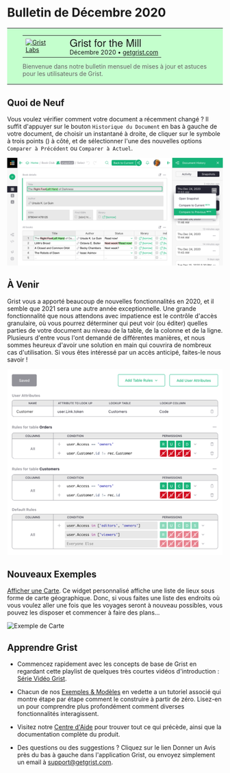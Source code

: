 # Bulletin de Décembre 2020

<style>
  /* restaurer certains paramètres par défaut mal remplacés */
  .newsletter-header .table {
    background-color: initial;
    border: initial;
  }
  .newsletter-header .table > tbody > tr > td {
    padding: initial;
    border: initial;
    vertical-align: initial;
  }
  .newsletter-header img.header-img {
    padding: initial;
    max-width: initial;
    display: initial;
    padding: initial;
    line-height: initial;
    background-color: initial;
    border: initial;
    border-radius: initial;
    margin: initial;
  }

  /* copier les styles de la newsletter, avec un préfixe pour une spécificité suffisante */
  .newsletter-header .header {
    border: none;
    padding: 0;
    margin: 0;
  }
  .newsletter-header table > tbody > tr > td.header-image {
    width: 80px;
    padding-right: 16px;
  }
  .newsletter-header table > tbody > tr > td.header-text {
    background-color: #c4ffcd;
    padding: 16px 36px;
  }
  .newsletter-header table.header-top {
    border: none;
    padding: 0;
    margin: 0;
    width: 100%;
  }
  .header-title {
    font-family: Helvetica Neue, Helvetica, Arial, sans-serif;
    font-size: 24px;
    line-height: 28px;
  }
  .header-month {
  }
  .header-welcome {
    margin-top: 12px;
    color: #666666;
  }
</style>
<div class="newsletter-header">
<table class="header" cellpadding="0" cellspacing="0" border="0"><tr>
  <td class="header-text">
    <table class="header-top"><tr>
      <td class="header-image">
        <a href="https://www.getgrist.com">
          <img class="header-img" src="/images/newsletters/2020-12/grist-labs-new-year.png" width="80" height="80" alt="Grist Labs" border="0">
        </a>
      </td>
      <td class="header-top-text">
        <div class="header-title">Grist for the Mill</div>
        <div class="header-month">Décembre 2020
          &#8226; <a href="https://www.getgrist.com/">getgrist.com</a></div>
      </td>
    </tr></table>
    <div class="header-welcome">
      Bienvenue dans notre bulletin mensuel de mises à jour et astuces pour les utilisateurs de Grist.
    </div>
  </td>
</tr></table>
</div>

## Quoi de Neuf

Vous voulez vérifier comment votre document a récemment changé ? Il suffit d'appuyer sur le bouton `Historique du Document` en bas à gauche de votre document, de choisir un instantané à droite, de cliquer sur le symbole à trois points (<span class="grist-icon" style="--icon: var(--icon-Dots)"></span>) à côté, et de sélectionner l'une des nouvelles options `Comparer à Précédent` ou `Comparer à Actuel`.

![Comparer à Précédent](../images/newsletters/2020-12/compare-to-previous.png)

## À Venir

Grist vous a apporté beaucoup de nouvelles fonctionnalités en 2020, et il semble que 2021 sera une autre année exceptionnelle. Une grande fonctionnalité que nous attendons avec impatience est le contrôle d'accès granulaire, où vous pourrez déterminer qui peut voir (ou éditer) quelles parties de votre document au niveau de la table, de la colonne et de la ligne. Plusieurs d'entre vous l'ont demandé de différentes manières, et nous sommes heureux d'avoir une solution en main qui couvrira de nombreux cas d'utilisation. Si vous êtes intéressé par un accès anticipé, faites-le nous savoir !

![Contrôle d'Accès Granulaire](../images/newsletters/2020-12/access-rules-example.png)

## Nouveaux Exemples

[Afficher une Carte](../examples/2020-12-map.md). Ce widget personnalisé affiche une liste de lieux sous forme de carte géographique. Donc, si vous faites une liste des endroits où vous voulez aller une fois que les voyages seront à nouveau possibles, vous pouvez les disposer et commencer à faire des plans...

![Exemple de Carte](../examples/images/2020-12-map/large-in-america.png)

## Apprendre Grist

- Commencez rapidement avec les concepts de base de Grist en regardant cette playlist de quelques très courtes vidéos d'introduction : [Série Vidéo Grist](https://www.youtube.com/playlist?list=PL3Q9Tu1JOy_4Mq8JlcjZXEMyJY69kda44).

- Chacun de nos [Exemples & Modèles](https://docs.getgrist.com/p/templates) en vedette a un tutoriel associé qui montre étape par étape comment le construire à partir de zéro. Lisez-en un pour comprendre plus profondément comment diverses fonctionnalités interagissent.

- Visitez notre [Centre d'Aide](../index.md) pour trouver tout ce qui précède, ainsi que la documentation complète du produit.

- Des questions ou des suggestions ? Cliquez sur le lien <span class="app-menu-item"><span class="grist-icon" style="--icon: var(--icon-Feedback)"></span> Donner un Avis</span> près du bas à gauche dans l'application Grist, ou envoyez simplement un email à <support@getgrist.com>.